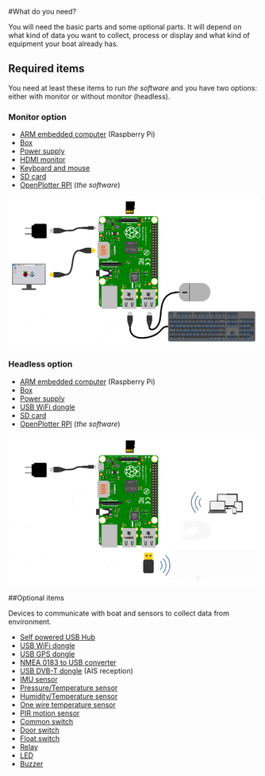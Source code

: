 #What do you need?

You will need the basic parts and some optional parts. It will depend on what kind of data you want to collect, process or display and what kind of equipment your boat already has.

## Required items

You need at least these items to run *the software* and you have two options: either with monitor or without monitor (headless).

### Monitor option

* [ARM embedded computer](arm_computer.md) (Raspberry Pi)
* [Box](box.md)
* [Power supply](power_supply.md)
* [HDMI monitor](monitor.md)
* [Keyboard and mouse](keyboard.md)
* [SD card](sd_card.md)
* [OpenPlotter RPI](software.md) (*the software*)

![](start.png)

### Headless option

* [ARM embedded computer](arm_computer.md) (Raspberry Pi)
* [Box](box.md)
* [Power supply](power_supply.md)
* [USB WiFi dongle](wifi_dongle.md)
* [SD card](sd_card.md)
* [OpenPlotter RPI](software.md) (*the software*)

![](start2.png)

##Optional items

Devices to communicate with boat and sensors to collect data from environment.

* [Self powered USB Hub](hub.md)
* [USB WiFi dongle](wifi_dongle.md)
* [USB GPS dongle](gps_dongle.md)
* [NMEA 0183 to USB converter](nmea_converter.md)
* [USB DVB-T dongle](dvb-t_dongle.md) (AIS reception)
* [IMU sensor](imu_sensor.md)
* [Pressure/Temperature sensor](pressure_sensor.md)
* [Humidity/Temperature sensor](humidity_sensor.md)
* [One wire temperature sensor](1w_temp_sensor.md)
* [PIR motion sensor](motion.md)
* [Common switch](common_sw.md)
* [Door switch](door_sw.md)
* [Float switch](float_sw.md)
* [Relay](relay.md)
* [LED](led.md)
* [Buzzer](buzzer.md)